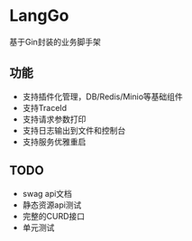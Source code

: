 # LangGo
基于Gin封装的业务脚手架

## 功能
* 支持插件化管理，DB/Redis/Minio等基础组件
* 支持TraceId
* 支持请求参数打印
* 支持日志输出到文件和控制台
* 支持服务优雅重启


## TODO
* swag api文档
* 静态资源api测试
* 完整的CURD接口
* 单元测试
